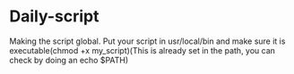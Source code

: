 # Daily-script
Making the script global.
Put your script in usr/local/bin and make sure it is executable(chmod +x my_script)(This is already set in the path, you can check by doing an echo $PATH)
